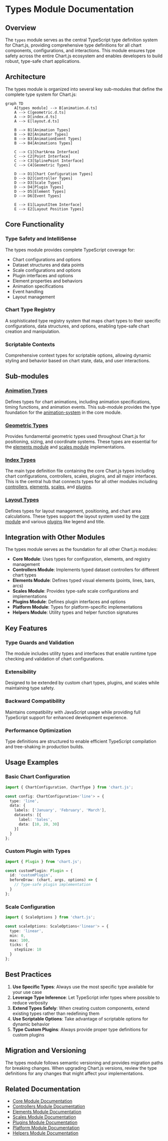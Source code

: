 # Types Module Documentation

## Overview

The `types` module serves as the central TypeScript type definition system for Chart.js, providing comprehensive type definitions for all chart components, configurations, and interactions. This module ensures type safety across the entire Chart.js ecosystem and enables developers to build robust, type-safe chart applications.

## Architecture

The types module is organized into several key sub-modules that define the complete type system for Chart.js:

```mermaid
graph TD
    A[types module] --> B[animation.d.ts]
    A --> C[geometric.d.ts]
    A --> D[index.d.ts]
    A --> E[layout.d.ts]
    
    B --> B1[Animation Types]
    B --> B2[Animator Types]
    B --> B3[AnimationEvent Types]
    B --> B4[Animations Types]
    
    C --> C1[ChartArea Interface]
    C --> C2[Point Interface]
    C --> C3[SplinePoint Interface]
    C --> C4[Geometric Types]
    
    D --> D1[Chart Configuration Types]
    D --> D2[Controller Types]
    D --> D3[Scale Types]
    D --> D4[Plugin Types]
    D --> D5[Element Types]
    D --> D6[Event Types]
    
    E --> E1[LayoutItem Interface]
    E --> E2[Layout Position Types]
```

## Core Functionality

### Type Safety and IntelliSense
The types module provides complete TypeScript coverage for:
- Chart configurations and options
- Dataset structures and data points
- Scale configurations and options
- Plugin interfaces and options
- Element properties and behaviors
- Animation specifications
- Event handling
- Layout management

### Chart Type Registry
A sophisticated type registry system that maps chart types to their specific configurations, data structures, and options, enabling type-safe chart creation and manipulation.

### Scriptable Contexts
Comprehensive context types for scriptable options, allowing dynamic styling and behavior based on chart state, data, and user interactions.

## Sub-modules

### [Animation Types](animation.d.md)
Defines types for chart animations, including animation specifications, timing functions, and animation events. This sub-module provides the type foundation for the [animation-system](../core.md#animation-system) in the core module.

### [Geometric Types](geometric.d.md)
Provides fundamental geometric types used throughout Chart.js for positioning, sizing, and coordinate systems. These types are essential for the [elements module](elements.md) and [scales module](scales.md) implementations.

### [Index Types](index.d.md)
The main type definition file containing the core Chart.js types including chart configurations, controllers, scales, plugins, and all major interfaces. This is the central hub that connects types for all other modules including [controllers](controllers.md), [elements](elements.md), [scales](scales.md), and [plugins](plugins.md).

### [Layout Types](layout.d.md)
Defines types for layout management, positioning, and chart area calculations. These types support the layout system used by the [core module](core.md) and various [plugins](plugins.md) like legend and title.

## Integration with Other Modules

The types module serves as the foundation for all other Chart.js modules:

- **Core Module**: Uses types for configuration, elements, and registry management
- **Controllers Module**: Implements typed dataset controllers for different chart types
- **Elements Module**: Defines typed visual elements (points, lines, bars, arcs)
- **Scales Module**: Provides type-safe scale configurations and implementations
- **Plugins Module**: Defines plugin interfaces and options
- **Platform Module**: Types for platform-specific implementations
- **Helpers Module**: Utility types and helper function signatures

## Key Features

### Type Guards and Validation
The module includes utility types and interfaces that enable runtime type checking and validation of chart configurations.

### Extensibility
Designed to be extended by custom chart types, plugins, and scales while maintaining type safety.

### Backward Compatibility
Maintains compatibility with JavaScript usage while providing full TypeScript support for enhanced development experience.

### Performance Optimization
Type definitions are structured to enable efficient TypeScript compilation and tree-shaking in production builds.

## Usage Examples

### Basic Chart Configuration
```typescript
import { ChartConfiguration, ChartType } from 'chart.js';

const config: ChartConfiguration<'line'> = {
  type: 'line',
  data: {
    labels: ['January', 'February', 'March'],
    datasets: [{
      label: 'Sales',
      data: [10, 20, 30]
    }]
  }
};
```

### Custom Plugin with Types
```typescript
import { Plugin } from 'chart.js';

const customPlugin: Plugin = {
  id: 'customPlugin',
  beforeDraw: (chart, args, options) => {
    // Type-safe plugin implementation
  }
};
```

### Scale Configuration
```typescript
import { ScaleOptions } from 'chart.js';

const scaleOptions: ScaleOptions<'linear'> = {
  type: 'linear',
  min: 0,
  max: 100,
  ticks: {
    stepSize: 10
  }
};
```

## Best Practices

1. **Use Specific Types**: Always use the most specific type available for your use case
2. **Leverage Type Inference**: Let TypeScript infer types where possible to reduce verbosity
3. **Extend Types Safely**: When creating custom components, extend existing types rather than redefining them
4. **Use Scriptable Options**: Take advantage of scriptable options for dynamic behavior
5. **Type Custom Plugins**: Always provide proper type definitions for custom plugins

## Migration and Versioning

The types module follows semantic versioning and provides migration paths for breaking changes. When upgrading Chart.js versions, review the type definitions for any changes that might affect your implementations.

## Related Documentation

- [Core Module Documentation](core.md)
- [Controllers Module Documentation](controllers.md)
- [Elements Module Documentation](elements.md)
- [Scales Module Documentation](scales.md)
- [Plugins Module Documentation](plugins.md)
- [Platform Module Documentation](platform.md)
- [Helpers Module Documentation](helpers.md)